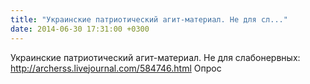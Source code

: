 ```yaml
---
title: "Украинские патриотический агит-материал. Не для сл..."
date: 2014-06-30 17:31:00 +0300
---
```


Украинские патриотический агит-материал. Не для слабонервных: http://archerss.livejournal.com/584746.html
Опрос

